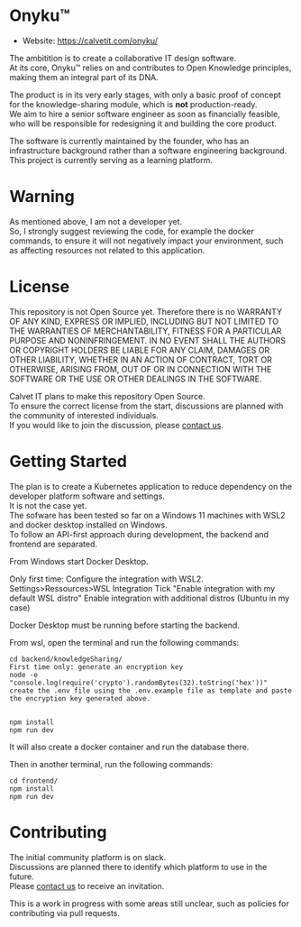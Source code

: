 # Onyku™

- Website: https://calvetit.com/onyku/

The ambitition is to create a collaborative IT design software.  
At its core, Onyku™ relies on and contributes to Open Knowledge principles, making them an integral part of its DNA.  

The product is in its very early stages, with only a basic proof of concept for the knowledge-sharing module, which is **not** production-ready.  
We aim to hire a senior software engineer as soon as financially feasible, who will be responsible for redesigning it and building the core product.  

The software is currently maintained by the founder, who has an infrastructure background rather than a software engineering background.  
This project is currently serving as a learning platform.

# Warning

As mentioned above, I am not a developer yet.  
So, I strongly suggest reviewing the code, for example the docker commands, to ensure it will not negatively impact your environment, such as affecting resources not related to this application.

# License

This repository is not Open Source yet.
Therefore there is no WARRANTY OF ANY KIND, EXPRESS OR IMPLIED, INCLUDING BUT NOT LIMITED TO THE WARRANTIES OF MERCHANTABILITY, FITNESS FOR A PARTICULAR PURPOSE AND NONINFRINGEMENT. IN NO EVENT SHALL THE AUTHORS OR COPYRIGHT HOLDERS BE LIABLE FOR ANY CLAIM, DAMAGES OR OTHER LIABILITY, WHETHER IN AN ACTION OF CONTRACT, TORT OR OTHERWISE, ARISING FROM, OUT OF OR IN CONNECTION WITH THE SOFTWARE OR THE USE OR OTHER DEALINGS IN THE SOFTWARE.

Calvet IT plans to make this repository Open Source.  
To ensure the correct license from the start, discussions are planned with the community of interested individuals.  
If you would like to join the discussion, please [contact us](https://calvetit.com/contact-us/).


# Getting Started
The plan is to create a Kubernetes application to reduce dependency on the developer platform software and settings.  
It is not the case yet.  
The sofware has been tested so far on a Windows 11 machines with WSL2 and docker desktop installed on Windows.  
To follow an API-first approach during development, the backend and frontend are separated.

From Windows start Docker Desktop.

Only first time:
Configure the integration with WSL2.
Settings>Ressources>WSL Integration
Tick "Enable integration with my default WSL distro"
Enable integration with additional distros (Ubuntu in my case)

Docker Desktop must be running before starting the backend.

From wsl, open the terminal and run the following commands:
```
cd backend/knowledgeSharing/
First time only: generate an encryption key
node -e "console.log(require('crypto').randomBytes(32).toString('hex'))"
create the .env file using the .env.example file as template and paste the encryption key generated above.


npm install
npm run dev
```
It will also create a docker container and run the database there.

Then in another terminal, run the following commands:
```
cd frontend/
npm install
npm run dev
```

# Contributing

The initial community platform is on slack.  
Discussions are planned there to identify which platform to use in the future.  
Please [contact us](https://calvetit.com/contact-us/) to receive an invitation.  

This is a work in progress with some areas still unclear, such as policies for contributing via pull requests.




